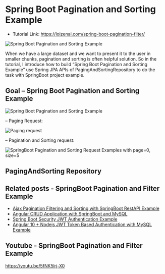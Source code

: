 # Spring Boot Pagination and Sorting Example

- Tutorial Link: https://loizenai.com/spring-boot-pagination-filter/

![Spring Boot Pagination and Sorting Example](https://loizenai.com/wp-content/uploads/2020/07/SpringBoot-Pagination-Sorting-Examples-Filtering-with-MySQL-database-using-Spring-JPA.png)

When we have a large dataset and we want to present it to the user in smaller chunks, pagination and sorting is often helpful solution. So in the tutorial, I introduce how to build “Spring Boot Pagination and Sorting Example” use Spring JPA APIs of PagingAndSortingRepository to do the task with SpringBoot project example.

## Goal – Spring Boot Pagination and Sorting Example

![Spring Boot Pagination and Sorting Example](https://loizenai.com/wp-content/uploads/2020/07/SpringBoot-tutorial-Pagination-and-Sorting-Examples.png)

– Paging Request:

![Paging request](https://loizenai.com/wp-content/uploads/2020/07/SpringBoot-Paging-Request-Examples-with-page0-size5.png)

– Pagination and Sorting request:

![SpringBoot Pagination and Sorting Request Examples with page=0, size=5](https://loizenai.com/wp-content/uploads/2020/07/SpringBoot-Pagination-and-Sorting-Request-Examples-with-page0-size5.png)

## PagingAndSorting Repository

## Related posts - SpringBoot Pagination and Filter Example

- [Ajax Pagination Filtering and Sorting with SpringBoot RestAPI Example](https://loizenai.com/jquery-ajax-pagination-filtering-sorting-tutorial-bootstrap-table-springboot-restapis-examples/)
- [Angular CRUD Application with SpringBoot and MySQL](https://loizenai.com/angular-crud-application-with-springboot-and-mysql-postgresql-restapis-fullstack-angular-httpclient-post-get-put-delete/)
- [Spring Boot Security JWT Authentication Example](https://loizenai.com/spring-boot-security-jwt-authentication-example-mysql-postgresql-spring-jpa-restapis/)
- [Angular 10 + Nodejs JWT Token Based Authentication with MySQL Example](https://loizenai.com/angular-10-nodejs-jwt-authentication-mysql-examples-tutorials/)

## Youtube - SpringBoot Pagination and Filter Example

https://youtu.be/5fNK5lrj-X0
